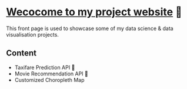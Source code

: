 # [Wecocome to my project website](http://modiem.herokuapp.com/) :hatched_chick:
This front page is used to showcase some of my data science & data visualisation projects.

## Content
- Taxifare Prediction API :oncoming_taxi:
- Movie Recommendation API :movie_camera:
- Customized Choropleth Map






